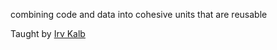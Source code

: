 combining code and data into cohesive units that are reusable

Taught by [Irv Kalb](https://github.com/IrvKalb)